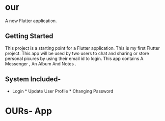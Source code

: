 # our

A new Flutter application.

## Getting Started
This project is a starting point for a Flutter application.
This is my first Flutter project.
This app will be used by two users to chat and sharing or store personal picures by using their email id to login.
This app contains A Messenger , An Album And Notes .

## System Included- 
* Login  * Update User Profile  * Changing Password 

# OURs- App

